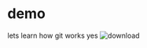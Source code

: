 # demo 
lets learn how git works 
yes
![download](https://user-images.githubusercontent.com/93981981/164030252-8b028c49-a650-42de-b14b-70e240cd668e.jpeg)

